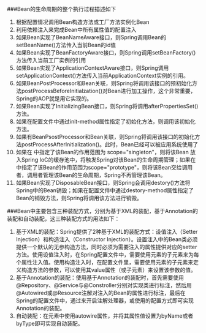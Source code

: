 ###Bean的生命周期的整个执行过程描述如下
<ol>
<li>根据配置情况调用Bean构造方法或工厂方法实例化Bean</li>
<li>利用依赖注入来完成Bean中所有属性值的配置注入</li>
<li>如果Bean实现了BeanNameAware接口，则Spring调用Bean的setBeanName()方法传入当前Bean的id值</li>
<li>如果Bean实现了BeanFactoryAware接口，则Spring调用setBeanFactory()方法传入当前工厂实例的引用</li>
<li>如果Bean实现了ApplicationContextAware接口，则Spring调用setApplicationContext()方法传入当前ApplicationContext实例的引用。</li>
<li>如果BeanPostProcessor和Bean关联，则Spring将调用该接口的预初始化方法postProcessBeforeInitialzation()对Bean进行加工操作，这个非常重要，Spring的AOP就是用它实现的。</li>
<li>如果Bean实现了InitializingBean接口，则Spring将调用afterPropertiesSet()方法。</li>
<li>如果在配置文件中通过init-method属性指定了初始化方法，则调用该初始化方法。</li>
<li>如果有BeanPsostProcessor和Bean关联，则Spring将调用该接口的初始化方法postProcessAfterInitialization()。此时，Bean已经可以被应用系统使用了</li>
<li>如果在<bean> 中指定了该Bean的作用范围为 scope="singleton"，则将该Bean 放入Spring IoC的缓存池中，将触发Spring对该Bean的生命周期管理；如果在<bean>中指定了该Bean的作用范围为scope="prototype"，则将该Bean交给调用者，调用者管理该Bean的生命周期，Spring不再管理该Bean。</li>
<li>如果Bean实现了DisposableBean接口，则Spring会调用destory()方法将Spring中的Bean销毁；如果在配置文件中通过destory-method属性指定了Bean的销毁方法，则Spring将调用该方法进行销毁。
</li>
</ol>

###Bean中主要包含三种装配方式，分别为基于XML的装配，基于Annotation的装配和自动装配，这三种装配方式的用法如下：
<ol>
<li>基于XML的装配：Spring提供了2种基于XML的装配方式：设值注入（Setter Injection）和构造注入（Constructor Injection）。设置注入中的Bean类必须提供一个默认的无参构造方法，同时必须为需要注入的属性提供对应的setter方法。使用设值注入时，在Spring配置文件中，需要使用<bean>元素的子元素<property>来为每个属性注入值。使用构造注入时，在配置文件里，需要使用<bean>元素的子元素<constructor-arg>来定义构造方法的参数，可以使用其value属性（或子元素）来设置该参数的值。</li>
<li>基于Annotation的装配：使用基于Annotation的装配时，首先需要使用@Repository、@Service与@Constroller分别对实现类进行标注，然后用@Autowired或@Resource注解对注入的Bean的属性进行标注，最后在Spring的配置文件中，通过<context:annotation-config />来开启注解处理器，或使用<context:component-scan base-package="Bean所在的包路径"/>的配置方式即可实现Annotation的装配。</li>
<li>自动装配：在<bean>元素中使用autowire属性，并将其属性值设置为byName或者byType即可实现自动装配。</li>

</ol>